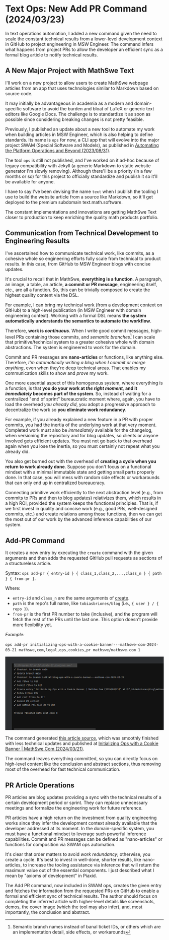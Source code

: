 <!-- Copyright (c) 2024 Tobias Briones. All rights reserved. -->
<!-- SPDX-License-Identifier: CC-BY-4.0 -->
<!-- This file is part of https://github.com/tobiasbriones/blog -->

# Text Ops: New Add PR Command (2024/03/23)

In text operations automation, I added a new command given the need to scale the
constant technical results from a lower-level development context in GitHub to
project engineering in MSW Engineer. The command infers what happens from
project PRs to allow the developer an efficient sync as a formal blog article to
notify technical results.

## A New Major Project with MathSwe Text

I'll work on a new project to allow users to create MathSwe webpage articles
from an app that uses technologies similar to Markdown based on source code.

It may initially be advantageous in academia as a modern and domain-specific
software to avoid the burden and bloat of LaTeX or generic text editors like
Google Docs. The challenge is to standardize it as soon as possible since
considering breaking changes is not pretty feasible.

Previously, I published an update about a new tool to automate my work when
building articles in MSW Engineer, which is also helping to define standards.
Its name is `ops` for now, a CLI app that will evolve into the major project
SWAM (Special Software and Models), as published in
[Automating the Platform Operations and Beyond (2023/08/31)](/automating-the-platform-operations-and-beyond-2023-08-31).

The tool `ops` is still not published, and I've worked on it ad-hoc because of
legacy compatibility with Jekyll (a generic Markdown to static website generator
I'm slowly removing). Although there'll be a priority (in a few months or so)
for this project to officially standardize and publish it so it'll be available
for anyone.

I have to say I've been devising the name `text` when I publish the tooling I
use to build the website article from a source like Markdown, so it'll get
deployed to the premium subdomain text.math.software.

The constant implementations and innovations are getting MathSwe Text closer to
production to keep enriching the quality math products portfolio.

## Communication from Technical Development to Engineering Results

I've ascertained how to communicate technical work, like commits, as a cohesive
whole so engineering efforts fully scale from technical to product results. In
this case, from GitHub to MSW Engineer blogs with concise updates.

It's crucial to recall that in MathSwe, **everything is a function**. A
paragraph, an image, a table, an article, **a commit or PR message**,
engineering itself, etc., are all a function. So, this can be trivially composed
to create the highest quality content via the DSL.

For example, I can bring my technical work (from a development context on
GitHub) to a high-level publication (in MSW Engineer with domain engineering
context). Working with a formal DSL means **the system automatically understands
the semantics to automate the workflow**.

Therefore, **work is *continuous***. When I write good commit messages,
high-level PRs containing those commits, and *semantic branches*[^1] I can scale
that primitive/technical system to a greater cohesive whole with domain
abstractions. The system is engineered to work for the domain.

[^1]: Semantic branch names instead of banal ticket IDs, or others which are an
    implementation detail, side effects, or workarounds

Commit and PR messages are **nano-articles** or functions, like anything else.
Therefore, *I'm automatically writing a blog when I commit or merge anything*,
even when they're deep technical areas. That enables my communication skills to
show and *prove* my work.

One more essential aspect of this homogenous system, where everything is a
function, is that **you do your work at *the right moment,* and it *immediately*
becomes part of the system**. So, instead of waiting for a centralized "end of
sprint" bureaucratic moment where, again, you have to load the overhead
*you already did*, you adopt a progressive approach to decentralize the work so
**you eliminate work redundancy**.

For example, if you already explained a new feature in a PR with proper commits,
you had the inertia of the underlying work at that very moment. Completed work
must also be *immediately* available for the changelog, when versioning the
repository and for blog updates, so clients or anyone involved gets efficient
updates. You must not go back to that overhead again when you lose the inertia,
so you must certainly not repeat what you already did.

You also get burned out with the overhead of **creating a cycle when you return
to work already done**. Suppose you don't focus on a functional mindset with a
minimal immutable state and getting small parts properly done. In that case, you
will mess with random side effects or workarounds that can only end up in
centralized bureaucracy.

Connecting primitive work efficiently to the next abstraction level (e.g., from
commits to PRs and then to blog updates) relativizes them, which results in a
high ROI, provided the system keeps the functional principles. That is, if we
first invest in quality and concise work (e.g., good PRs, well-designed commits,
etc.) and create relations among those functions, then we can get the most out
of our work by the advanced inference capabilities of our system.

## Add-PR Command

It creates a new entry by executing the `create` command with the given
arguments and then adds the requested GitHub pull requests as sections of a
structureless article.

Syntax: `ops add-pr { entry-id } { class_1,class_2,...,class_n } { path } { from-pr }`.

Where:

- `entry-id` and `class_n` are the same arguments of
  [create](/automating-the-platform-operations-and-beyond-2023-08-31#create).
- `path` is the repo's full name, like `tobiasbriones/blog`
  (i.e., `{ user } / { repo }`).
- `from-pr` is the first PR number to take (inclusive), and the program will
  fetch the rest of the PRs until the last one. This option doesn't provide more
  flexibility yet.

*Example:*

`ops add-pr initializing-ops-with-a-cookie-banner---mathswe-com-2024-03-21 mathswe,com,legal,ops,cookies,pr mathswe/mathswe.com 1`

![](command-_-add-pr.png)

The command generated [this article source](demo/demo.md), which was
smoothly finished with less technical updates and published at
[Initializing Ops with a Cookie Banner | MathSwe Com (2024/03/21)](/initializing-ops-with-a-cookie-banner---mathswe-com-2024-03-21).

The command leaves everything committed, so you can directly focus on high-level
content like the conclusion and abstract sections, thus removing most of the
overhead for fast technical communication.

## PR Article Operations

PR articles are blog updates providing a sync with the technical results of a
certain development period or sprint. They can replace unnecessary meetings and
formalize the engineering work for future reference.

PR articles have a high return on the investment from quality engineering works
since they infer the development context already available that the developer
addressed at its moment. In the domain-specific system, you must have a
functional mindset to leverage such powerful inference capabilities. Commit and
PR messages can be defined as "nano-articles" or functions for composition via
SWAM ops automation.

It's clear that order matters to avoid *work redundancy*; otherwise, you create
a cycle. It's best to invest in well-done, shorter results, like nano-articles,
to increase the tooling assistance via inference that will return the maximum
value out of the essential components. I just described what I mean by "axioms
of development" in Piaxid.

The Add PR command, now included in SWAM ops, creates the given entry and
fetches the information from the requested PRs on GitHub to enable a formal and
efficient sync of technical results. The author should focus on completing the
inferred article with higher-level details like screenshots, demos, the cover
image (which the tool may also infer), and, most importantly, the conclusion and
abstract.

